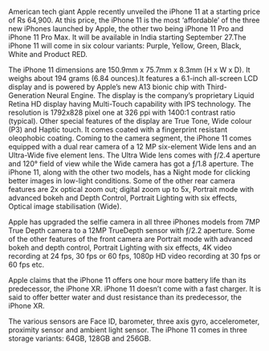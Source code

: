 American tech giant Apple recently unveiled the iPhone 11 at a starting price of Rs 64,900. At this price, the iPhone 11 is the most ‘affordable’ of the three new iPhones launched by Apple, the other two being iPhone 11 Pro and iPhone 11 Pro Max. It will be available in India starting September 27.The iPhone 11 will come in six colour variants: Purple, Yellow, Green, Black, White and Product RED.

The iPhone 11 dimensions are 150.9mm x 75.7mm x 8.3mm (H x W x D). It weighs about 194 grams (6.84 ounces).It  features a 6.1-inch all-screen LCD display and is powered by Apple’s new A13 bionic chip with Third-Generation Neural Engine. The display is the company’s proprietary Liquid Retina HD display having Multi-Touch capability with IPS technology. The resolution is 1792x828 pixel one at 326 ppi with 1400:1 contrast ratio (typical). Other special features of the display are True Tone, Wide colour (P3) and Haptic touch. It comes coated with a fingerprint resistant oleophobic coating. Coming to the camera segment, the iPhone 11 comes equipped with a dual rear camera of a 12 MP six-element Wide lens and an Ultra-Wide five element lens. The Ultra Wide lens comes with ƒ/2.4 aperture and 120° field of view while the Wide camera has got a ƒ/1.8 aperture. The iPhone 11, along with the other two models, has a Night mode for clicking better images in low-light conditions. Some of the other rear camera features are 2x optical zoom out; digital zoom up to 5x, Portrait mode with advanced bokeh and Depth Control, Portrait Lighting with six effects, Optical image stabilisation (Wide).

Apple has upgraded the selfie camera in all three iPhones models from 7MP True Depth camera to a 12MP TrueDepth sensor with ƒ/2.2 aperture. Some of the other features of the front camera are Portrait mode with advanced bokeh and depth control, Portrait Lighting with six effects, 4K video recording at 24 fps, 30 fps or 60 fps, 1080p HD video recording at 30 fps or 60 fps etc.

Apple claims that the iPhone 11 offers one hour more battery life than its predecessor, the iPhone XR. iPhone 11 doesn’t come with a fast charger. It is said to offer better water and dust resistance than its predecessor, the iPhone XR.

The various sensors are Face ID, barometer, three axis gyro, accelerometer, proximity sensor and ambient light sensor. The iPhone 11 comes in three storage variants: 64GB, 128GB and 256GB.
